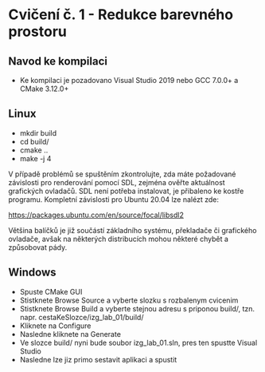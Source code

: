 # Cvičení č. 1 - Redukce barevného prostoru

## Navod ke kompilaci
- Ke kompilaci je pozadovano Visual Studio 2019 nebo GCC 7.0.0+ a CMake 3.12.0+

## Linux
- mkdir build
- cd build/
- cmake ..
- make -j 4

V případě problémů se spuštěním zkontrolujte, zda máte požadované závislosti pro renderování pomocí SDL, zejména ověřte aktuálnost grafických ovladačů. SDL není potřeba instalovat, je přibaleno ke kostře programu. Kompletní závislosti pro Ubuntu 20.04 lze nalézt zde:

https://packages.ubuntu.com/en/source/focal/libsdl2

Většina balíčků je již součástí základního systému, překladače či grafického ovladače, avšak na některých distribucích mohou některé chybět a způsobovat pády.
## Windows
- Spuste CMake GUI
- Stistknete Browse Source a vyberte slozku s rozbalenym cvicenim
- Stistknete Browse Build a vyberte stejnou adresu s priponou build/, tzn. napr. cestaKeSlozce/izg_lab_01/build/
- Kliknete na Configure
- Nasledne kliknete na Generate
- Ve slozce build/ nyni bude soubor izg_lab_01.sln, pres ten spustte Visual Studio
- Nasledne lze jiz primo sestavit aplikaci a spustit
